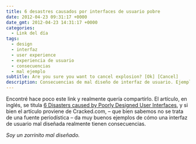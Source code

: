 ```yaml
---
title: 6 desastres causados por interfaces de usuario pobre
date: 2012-04-23 09:31:17 +0000
date_gmt: 2012-04-23 14:31:17 +0000
categories:
  - Link del día
tags:
  - design
  - interfaz
  - user experience
  - experiencia de usuario
  - consecuencias
  - mal ejemplo
subtitle: Are you sure you want to cancel explosion? [Ok] [Cancel]
description: Consecuencias de mal diseño de interfaz de usuario. Ejemplos de Cracked.com.
---
```



Encontré hace poco este link y realmente quería compartirlo. El artículo, en inglés, se titula [6 Disasters caused by Poorly Designed User Interfaces](http://www.cracked.com/article_19776_6-disasters-caused-by-poorly-designed-user-interfaces.html), y si bien el artículo proviene de Cracked.com, &ndash; que bien sabemos no se trata de una fuente periodística &ndash; da muy buenos ejemplos de cómo una interfaz de usuario mal diseñada realmente tienen consecuencias.

_Soy un zorrinito mal diseñado._
